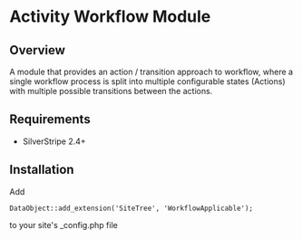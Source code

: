 Activity Workflow Module
========================

Overview
--------

A module that provides an action / transition approach to workflow, where a
single workflow process is split into multiple configurable states (Actions)
with multiple possible transitions between the actions.

Requirements
------------
*  SilverStripe 2.4+

Installation
------------

Add 

	DataObject::add_extension('SiteTree', 'WorkflowApplicable');

to your site's _config.php file

